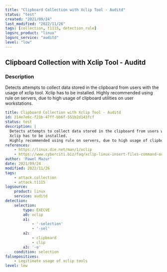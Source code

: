```yaml
---
title: "Clipboard Collection with Xclip Tool - Auditd"
status: "test"
created: "2021/09/24"
last_modified: "2022/11/26"
tags: [collection, t1115, detection_rule]
logsrc_product: "linux"
logsrc_service: "auditd"
level: "low"
---
```


## Clipboard Collection with Xclip Tool - Auditd

### Description

Detects attempts to collect data stored in the clipboard from users with the usage of xclip tool.
Xclip has to be installed.
Highly recommended using rule on servers, due to high usage of clipboard utilities on user workstations.


```yml
title: Clipboard Collection with Xclip Tool - Auditd
id: 214e7e6c-f21b-47ff-bb6f-551b2d143fcf
status: test
description: |
  Detects attempts to collect data stored in the clipboard from users with the usage of xclip tool.
  Xclip has to be installed.
  Highly recommended using rule on servers, due to high usage of clipboard utilities on user workstations.
references:
    - https://linux.die.net/man/1/xclip
    - https://www.cyberciti.biz/faq/xclip-linux-insert-files-command-output-intoclipboard/
author: 'Pawel Mazur'
date: 2021/09/24
modified: 2022/11/26
tags:
    - attack.collection
    - attack.t1115
logsource:
    product: linux
    service: auditd
detection:
    selection:
        type: EXECVE
        a0: xclip
        a1:
            - '-selection'
            - '-sel'
        a2:
            - clipboard
            - clip
        a3: '-o'
    condition: selection
falsepositives:
    - Legitimate usage of xclip tools
level: low

```
